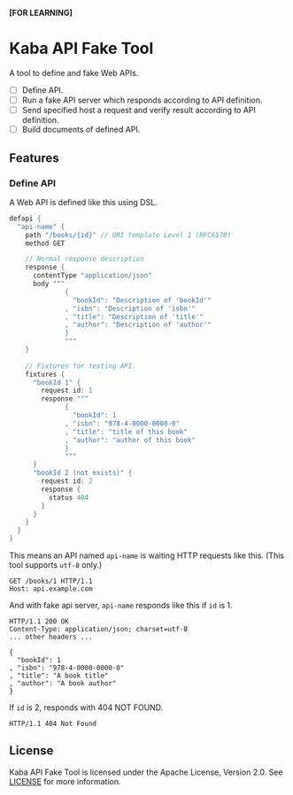 **[FOR LEARNING]**

# Kaba API Fake Tool

A tool to define and fake Web APIs.
- [ ] Define API.
- [ ] Run a fake API server which responds according to API definition.
- [ ] Send specified host a request and verify result according to API definition.
- [ ] Build documents of defined API.

## Features
### Define API
A Web API is defined like this using DSL.

```groovy
defapi {
  "api-name" {
    path "/books/{id}" // URI template Level 1 (RFC6570)
    method GET

    // Normal response description
    response {
      contentType "application/json"
      body """
              {
                "bookId": "Description of 'bookId'"
              , "isbn": "Description of 'isbn'"
              , "title": "Description of 'title'"
              , "author": "Description of 'author'" 
              }
              """
    }
    
    // Fixtures for testing API.
    fixtures {
      "bookId 1" {
        request id: 1
        response """
              {
                "bookId": 1
              , "isbn": "978-4-0000-0000-0"
              , "title": "title of this book"
              , "author": "author of this book" 
              }
              """
      }
      "bookId 2 (not exists)" {
        request id: 2
        response {
          status 404
        }
      }
    }
  }
}
```

This means an API named `api-name` is waiting HTTP requests like this.
(This tool supports `utf-8` only.)

```
GET /books/1 HTTP/1.1
Host: api.example.com
```

And with fake api server, `api-name` responds like this if `id` is 1.

```
HTTP/1.1 200 OK
Content-Type: application/json; charset=utf-8
... other headers ...

{
  "bookId": 1
, "isbn": "978-4-0000-0000-0"
, "title": "A book title"
, "author": "A book author" 
}
```

If `id` is 2, responds with 404 NOT FOUND.

```
HTTP/1.1 404 Not Found
```

## License

Kaba API Fake Tool is licensed under the Apache License, Version 2.0.
See [LICENSE](LICENSE) for more information.
